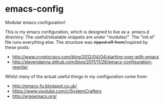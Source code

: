 emacs-config
============

Modular emacs configuration!

This is my emacs configuration, which is designed to live as a .emacs.d directory. The useful/stealable snippets are under "modules/". The "init.el" file runs everything else. The structure was <s>ripped off from</s>/inspired by these posts:


* http://www.cryptocracy.com/blog/2012/04/04/starting-over-with-emacs
* http://stevendanna.github.com/blog/2011/11/26/emacs-configuration-rewrite/

Whilst many of the actual useful things in my configuration come from:

* http://emacs-fu.blogspot.co.uk/
* https://www.youtube.com/c/SystemCrafters
* http://ergoemacs.org/
